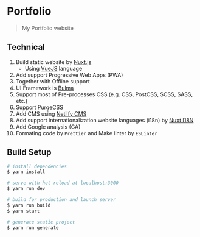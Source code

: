 <!-- ---
home: true
heroImage: /hero.png
actionText: Get Started →
actionLink: /guide/
features:
  - title: Simplicity First
    details: Minimal setup with markdown-centered project structure helps you focus on writing.
  - title: Vue-Powered
    details: Enjoy the dev experience of Vue + webpack, use Vue components in markdown, and develop custom themes with Vue.
  - title: Performant
    details: VuePress generates pre-rendered static HTML for each page, and runs as an SPA once a page is loaded.
footer: MIT Licensed | Copyright © 2018-present Evan You
--- -->

# Portfolio

> My Portfolio website

## Technical

1. Build static website by [Nuxt.js](https://nuxtjs.org)
   - Using [VueJS](https://vuejs.org/) language
2. Add support Progressive Web Apps (PWA)
3. Together with Offline support
4. UI Framework is [Bulma](https://bulma.io)
5. Support most of Pre-processes CSS (e.g. CSS, PostCSS, SCSS, SASS, etc.)
6. Support [PurgeCSS](https://www.purgecss.com)
7. Add CMS using [Netlify CMS](https://www.netlifycms.org)
8. Add support internationalization website languages (i18n) by [Nuxt I18N](https://nuxt-community.github.io/nuxt-i18n)
9. Add Google analysis (GA)
10. Formating code by `Prettier` and Make linter by `ESLinter`

## Build Setup

```bash
# install dependencies
$ yarn install

# serve with hot reload at localhost:3000
$ yarn run dev

# build for production and launch server
$ yarn run build
$ yarn start

# generate static project
$ yarn run generate
```
